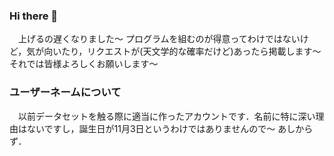 ### Hi there 👋
　上げるの遅くなりました～
プログラムを組むのが得意ってわけではないけど，気が向いたり，リクエストが(天文学的な確率だけど)あったら掲載します～
それでは皆様よろしくお願いします～

### ユーザーネームについて
　以前データセットを触る際に適当に作ったアカウントです．名前に特に深い理由はないですし，誕生日が11月3日というわけではありませんので～
あしからず．
<!--
**Serry1103/Serry1103** is a ✨ _special_ ✨ repository because its `README.md` (this file) appears on your GitHub profile.

Here are some ideas to get you started:

- 🔭 I’m currently working on ...
- 🌱 I’m currently learning ...
- 👯 I’m looking to collaborate on ...
- 🤔 I’m looking for help with ...
- 💬 Ask me about ...
- 📫 How to reach me: ...
- 😄 Pronouns: ...
- ⚡ Fun fact: ...
-->
